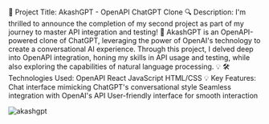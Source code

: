 🌟 Project Title: AkashGPT - OpenAPI ChatGPT Clone
🔍 Description:
I'm thrilled to announce the completion of my second project as part of my journey to master API integration and testing! 🎉 AkashGPT is an OpenAPI-powered clone of ChatGPT, leveraging the power of OpenAI's technology to create a conversational AI experience. Through this project, I delved deep into OpenAPI integration, honing my skills in API usage and testing, while also exploring the capabilities of natural language processing. 💡
🛠️ Technologies Used:
OpenAPI
React
JavaScript
HTML/CSS
💡 Key Features:
Chat interface mimicking ChatGPT's conversational style
Seamless integration with OpenAI's API
User-friendly interface for smooth interaction


![akashgpt](https://github.com/akashpandya/akashGPT/assets/91130000/b4197023-a2f7-4947-84c8-b5f1ea9789bb)

